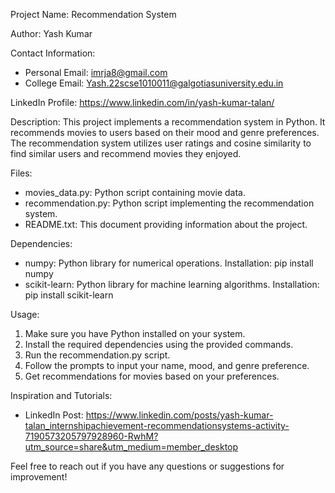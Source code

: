Project Name: Recommendation System

Author: Yash Kumar

Contact Information:
- Personal Email: imrja8@gmail.com
- College Email: Yash.22scse1010011@galgotiasuniversity.edu.in

LinkedIn Profile: https://www.linkedin.com/in/yash-kumar-talan/

Description:
This project implements a recommendation system in Python. It recommends movies to users based on their mood and genre preferences. The recommendation system utilizes user ratings and cosine similarity to find similar users and recommend movies they enjoyed.

Files:
- movies_data.py: Python script containing movie data.
- recommendation.py: Python script implementing the recommendation system.
- README.txt: This document providing information about the project.

Dependencies:
- numpy: Python library for numerical operations.
  Installation: pip install numpy
- scikit-learn: Python library for machine learning algorithms.
  Installation: pip install scikit-learn

Usage:
1. Make sure you have Python installed on your system.
2. Install the required dependencies using the provided commands.
3. Run the recommendation.py script.
4. Follow the prompts to input your name, mood, and genre preference.
5. Get recommendations for movies based on your preferences.

Inspiration and Tutorials:
- LinkedIn Post: https://www.linkedin.com/posts/yash-kumar-talan_internshipachievement-recommendationsystems-activity-7190573205797928960-RwhM?utm_source=share&utm_medium=member_desktop

Feel free to reach out if you have any questions or suggestions for improvement!
